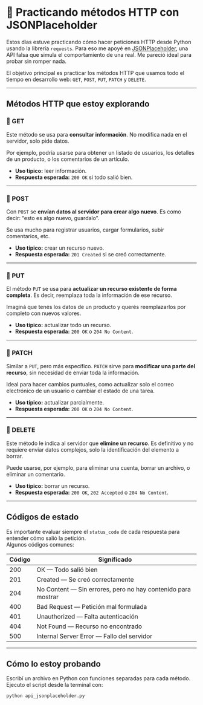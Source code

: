 # 🧪 Practicando métodos HTTP con JSONPlaceholder

Estos días estuve practicando cómo hacer peticiones HTTP desde Python usando la librería `requests`. Para eso me apoyé en [JSONPlaceholder](https://jsonplaceholder.typicode.com), una API falsa que simula el comportamiento de una real. Me pareció ideal para probar sin romper nada.

El objetivo principal es practicar los métodos HTTP que usamos todo el tiempo en desarrollo web:
`GET`, `POST`, `PUT`, `PATCH` y `DELETE`.

---

## Métodos HTTP que estoy explorando

### 🔹 GET

Este método se usa para **consultar información**. No modifica nada en el servidor, solo pide datos.

Por ejemplo, podría usarse para obtener un listado de usuarios, los detalles de un producto, o los comentarios de un artículo.

- **Uso típico:** leer información.
- **Respuesta esperada:** `200 OK` si todo salió bien.

---

### 🔹 POST

Con `POST` se **envían datos al servidor para crear algo nuevo**. Es como decir: “esto es algo nuevo, guardalo”.

Se usa mucho para registrar usuarios, cargar formularios, subir comentarios, etc.

- **Uso típico:** crear un recurso nuevo.
- **Respuesta esperada:** `201 Created` si se creó correctamente.

---

### 🔹 PUT

El método `PUT` se usa para **actualizar un recurso existente de forma completa**. Es decir, reemplaza toda la información de ese recurso.

Imaginá que tenés los datos de un producto y querés reemplazarlos por completo con nuevos valores.

- **Uso típico:** actualizar todo un recurso.
- **Respuesta esperada:** `200 OK` o `204 No Content`.

---

### 🔹 PATCH

Similar a `PUT`, pero más específico. `PATCH` sirve para **modificar una parte del recurso**, sin necesidad de enviar toda la información.

Ideal para hacer cambios puntuales, como actualizar solo el correo electrónico de un usuario o cambiar el estado de una tarea.

- **Uso típico:** actualizar parcialmente.
- **Respuesta esperada:** `200 OK` o `204 No Content`.

---

### 🔹 DELETE

Este método le indica al servidor que **elimine un recurso**. Es definitivo y no requiere enviar datos complejos, solo la identificación del elemento a borrar.

Puede usarse, por ejemplo, para eliminar una cuenta, borrar un archivo, o eliminar un comentario.

- **Uso típico:** borrar un recurso.
- **Respuesta esperada:** `200 OK`, `202 Accepted` o `204 No Content`.

---

## Códigos de estado

Es importante evaluar siempre el `status_code` de cada respuesta para entender cómo salió la petición.  
Algunos códigos comunes:

| Código | Significado                                                  |
| ------ | ------------------------------------------------------------ |
| 200    | OK — Todo salió bien                                         |
| 201    | Created — Se creó correctamente                              |
| 204    | No Content — Sin errores, pero no hay contenido para mostrar |
| 400    | Bad Request — Petición mal formulada                         |
| 401    | Unauthorized — Falta autenticación                           |
| 404    | Not Found — Recurso no encontrado                            |
| 500    | Internal Server Error — Fallo del servidor                   |

---

## Cómo lo estoy probando

Escribí un archivo en Python con funciones separadas para cada método.  
Ejecuto el script desde la terminal con:

```
python api_jsonplaceholder.py
```
